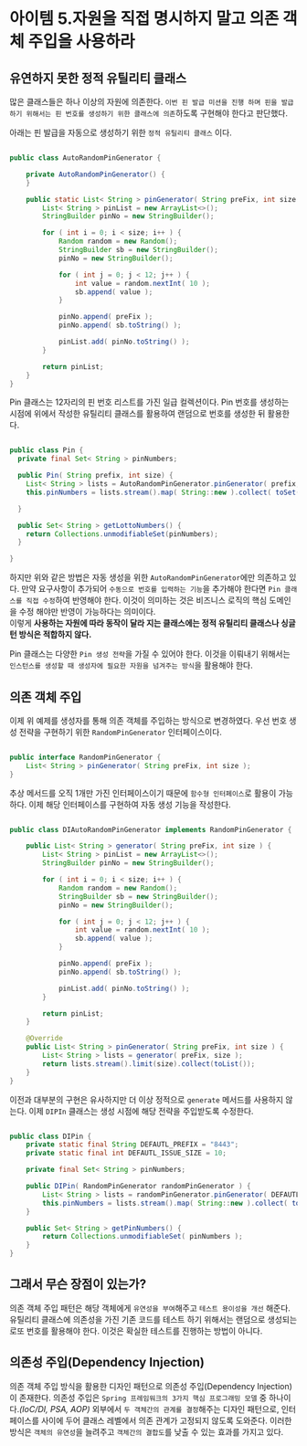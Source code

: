 # 아이템 5.자원을 직접 명시하지 말고 의존 객체 주입을 사용하라

## 유연하지 못한 정적 유틸리티 클래스
많은 클래스들은 하나 이상의 자원에 의존한다. `이번 핀 발급 미션을 진행 하며 핀을 발급하기 위해서는 핀 번호를 생성하기 위한 클래스에 의존`하도록 구현해야 한다고 판단했다.
<br>

아래는 핀 발급을 자동으로 생성하기 위한 `정적 유틸리티 클래스` 이다.

```java 

public class AutoRandomPinGenerator {

	private AutoRandomPinGenerator() {
	}

	public static List< String > pinGenerator( String preFix, int size ) {
		List< String > pinList = new ArrayList<>();
		StringBuilder pinNo = new StringBuilder();

		for ( int i = 0; i < size; i++ ) {
			Random random = new Random();
			StringBuilder sb = new StringBuilder();
			pinNo = new StringBuilder();

			for ( int j = 0; j < 12; j++ ) {
				int value = random.nextInt( 10 );
				sb.append( value );
			}

			pinNo.append( preFix );
			pinNo.append( sb.toString() );

			pinList.add( pinNo.toString() );
		}

		return pinList;
	}
}

```

Pin 클래스는 12자리의 핀 번호 리스트를 가진 일급 컬렉션이다. Pin 번호를 생성하는 시점에 위에서 작성한 유틸리티 클래스를 활용하여 랜덤으로 번호를 생성한 뒤 활용한다.

```java

public class Pin {
  private final Set< String > pinNumbers;

  public Pin( String prefix, int size) {
    List< String > lists = AutoRandomPinGenerator.pinGenerator( prefix, size );
    this.pinNumbers = lists.stream().map( String::new ).collect( toSet() );

  }

  public Set< String > getLottoNumbers() {
    return Collections.unmodifiableSet(pinNumbers);
  }

}

```

하지만 위와 같은 방법은 자동 생성을 위한 `AutoRandomPinGenerator`에만 의존하고 있다. 만약 요구사항이 추가되어 `수동으로 번호를 입력하는 기능`을 추가해야 한다면 `Pin 클래스를 직접 수정`하여 반영해야 한다. 이것이 의미하는 것은 비즈니스 로직의 핵심 도메인을 수정 해야만 반영이 가능하다는 의미이다.
<br>
이렇게 <b>사용하는 자원에 따라 동작이 달라 지는 클래스에는 정적 유틸리티 클래스나 싱글턴 방식은 적합하지 않다.</b>
<br>

Pin 클래스는 다양한 `Pin 생성 전략`을 가질 수 있어야 한다. 이것을 이뤄내기 위해서는 `인스턴스를 생성할 때 생성자에 필요한 자원을 넘겨주는 방식`을 활용해야 한다.

## 의존 객체 주입
이제 위 예제를 생성자를 통해 의존 객체를 주입하는 방식으로 변경하였다. 우선 번호 생성 전략을 구현하기 위한 `RandomPinGenerator` 인터페이스이다.

```java

public interface RandomPinGenerator {
	List< String > pinGenerator( String preFix, int size );
}


```

추상 메서드를 오직 1개만 가진 인터페이스이기 때문에 `함수형 인터페이스`로 활용이 가능하다. 이제 해당 인터페이스를 구현하여 자동 생성 기능을 작성한다.


```java

public class DIAutoRandomPinGenerator implements RandomPinGenerator {

	public List< String > generator( String preFix, int size ) {
		List< String > pinList = new ArrayList<>();
		StringBuilder pinNo = new StringBuilder();

		for ( int i = 0; i < size; i++ ) {
			Random random = new Random();
			StringBuilder sb = new StringBuilder();
			pinNo = new StringBuilder();

			for ( int j = 0; j < 12; j++ ) {
				int value = random.nextInt( 10 );
				sb.append( value );
			}

			pinNo.append( preFix );
			pinNo.append( sb.toString() );

			pinList.add( pinNo.toString() );
		}

		return pinList;
	}

	@Override
	public List< String > pinGenerator( String preFix, int size ) {
		List< String > lists = generator( preFix, size );
		return lists.stream().limit(size).collect(toList());
	}
}

```

이전과 대부분의 구현은 유사하지만 더 이상 정적으로 `generate` 메서드를 사용하지 않는다. 이제 `DIPIn` 클래스는 생성 시점에 해당 전략을 주입받도록 수정한다.

```java

public class DIPin {
	private static final String DEFAUTL_PREFIX = "8443";
	private static final int DEFAUTL_ISSUE_SIZE = 10;

	private final Set< String > pinNumbers;

	public DIPin( RandomPinGenerator randomPinGenerator ) {
		List< String > lists = randomPinGenerator.pinGenerator( DEFAUTL_PREFIX, DEFAUTL_ISSUE_SIZE );
		this.pinNumbers = lists.stream().map( String::new ).collect( toSet() );
	}

	public Set< String > getPinNumbers() {
		return Collections.unmodifiableSet( pinNumbers );
	}
}

```

## 그래서 무슨 장점이 있는가?
의존 객체 주입 패턴은 해당 객체에게 `유연성을 부여`해주고 `테스트 용이성을 개선` 해준다. 유틸리티 클래스에 의존성을 가진 기존 코드를 테스트 하기 위해서는 랜덤으로 생성되는 로또 번호를 활용해야 한다. 이것은 확실한 테스트를 진행하는 방법이 아니다.


## 의존성 주입(Dependency Injection)
의존 객체 주입 방식을 활용한 디자인 패턴으로 의존성 주입(Dependency Injection)이 존재한다. 의존성 주입은 `Spring 프레임워크의 3가지 핵심 프로그래밍 모델` 중 하나이다._(IoC/DI, PSA, AOP)_ 외부에서 `두 객체간의 관계를 결정`해주는 디자인 패턴으로, 인터페이스를 사이에 두어 클래스 레벨에서 의존 관계가 고정되지 않도록 도와준다. 이러한 방식은 `객체의 유연성`을 늘려주고 `객체간의 결합도`를 낮출 수 있는 효과를 가지고 있다.
<br>
